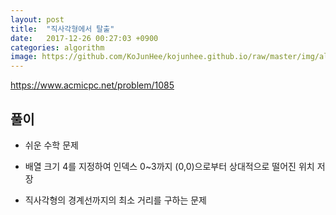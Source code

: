 ```yaml
---
layout: post
title:  "직사각형에서 탈출"
date:   2017-12-26 00:27:03 +0900
categories: algorithm
image: https://github.com/KoJunHee/kojunhee.github.io/raw/master/img/algorithm.png
---
```


<https://www.acmicpc.net/problem/1085>

## 풀이

- 쉬운 수학 문제

- 배열 크기 4를 지정하여 인덱스 0~3까지 (0,0)으로부터 상대적으로 떨어진 위치 저장

- 직사각형의 경계선까지의 최소 거리를 구하는 문제






		
	

